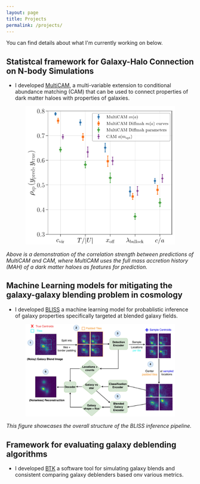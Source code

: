 ```yaml
---
layout: page
title: Projects
permalink: /projects/
---
```


You can find details about what I'm currently working on below.

## Statistcal framework for Galaxy-Halo Connection on N-body Simulations

- I developed [MultiCAM](https://github.com/ismael-mendoza/multicam), a multi-variable extension to conditional abundance matching (CAM) that can be used to connect properties
of dark matter haloes with properties of galaxies.

<p align="center">
    <img src="https://github.com/ismael-mendoza/ismael-mendoza.github.io/blob/main/images/multicam.jpg?raw=true" alt="multicam" width="400"/>
</p>

*Above is a demonstration of the correlation strength between predictions of MultiCAM and CAM, where MultiCAM uses the full mass accretion history (MAH) of a dark matter haloes as features for prediction.*

## Machine Learning models for mitigating the galaxy-galaxy blending problem in cosmology

- I developed [BLISS](https://github.com/prob-ml/bliss) a machine learning model for probablistic inference of galaxy properties specifically targeted at blended galaxy fields.

<p align="center">
    <img src="https://github.com/ismael-mendoza/ismael-mendoza.github.io/blob/main/images/bliss.jpg?raw=true" alt="multicam" width="400"/>
</p>

*This figure showcases the overall structure of the BLISS inference pipeline.*



## Framework for evaluating galaxy deblending algorithms

- I developed [BTK](https://github.com/LSSTDESC/BlendingToolKit) a software tool for simulating galaxy blends and consistent comparing galaxy deblenders based onv various metrics.
